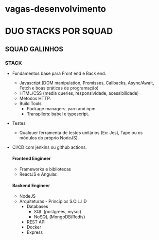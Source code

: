 # vagas-desenvolvimento
# DUO STACKS POR SQUAD

## SQUAD GALINHOS

### STACK
 - Fundamentos base para Front end e Back end.
	 - Javascript (DOM manipulation, Promisses, Callbacks, Async/Await, Fetch e boas práticas de programação)
	 - HTML/CSS (media queries, responsividade, acessibilidade)
	 - Métodos HTTP.
   - Build Tools		 
	  - Package managers: yarn and npm.
	  - Transpilers: babel e typescript.
 - Testes
	 - Qualquer ferramenta de testes unitários (Ex: Jest, Tape ou os módulos do próprio NodeJS).
 - CI/CD com jenkins ou github actions.
	 
   
   #### Frontend Engineer
   - Frameworks e bibliotecas
    - ReactJS e Angular.
   #### Backend Engineer
   - NodeJS
   - Arquiteturas
		 - Princípios S.O.L.I.D
	 - Databases
		 - SQL (postgrees, mysql)
		 - NoSQL (MongoDB/Redis)
	 - REST API
	 - Docker
	 - Express
